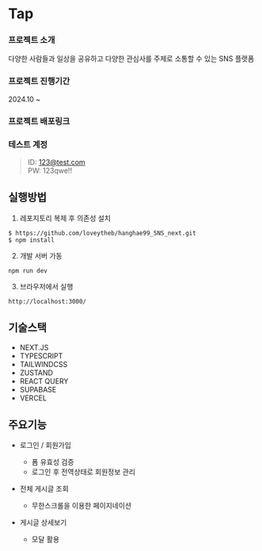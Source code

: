 # Tap

### 프로젝트 소개

다양한 사람들과 일상을 공유하고 다양한 관심사를 주제로 소통할 수 있는 SNS 플랫폼

### 프로젝트 진행기간

2024.10 ~

### 프로젝트 배포링크

### 테스트 계정

> ID: 123@test.com  
> PW: 123qwe!!

## 실행방법

1. 레포지토리 복제 후 의존성 설치

```
$ https://github.com/loveytheb/hanghae99_SNS_next.git
$ npm install
```

2. 개발 서버 가동

```
npm run dev
```

3. 브라우저에서 실행

```
http://localhost:3000/
```

## 기술스택
- NEXT.JS
- TYPESCRIPT
- TAILWINDCSS
- ZUSTAND
- REACT QUERY
- SUPABASE
- VERCEL

## 주요기능
- 로그인 / 회원가입
  - 폼 유효성 검증
  - 로그인 후 전역상태로 회원정보 관리

- 전체 게시글 조회
  - 무한스크롤을 이용한 페이지네이션

- 게시글 상세보기
  - 모달 활용
